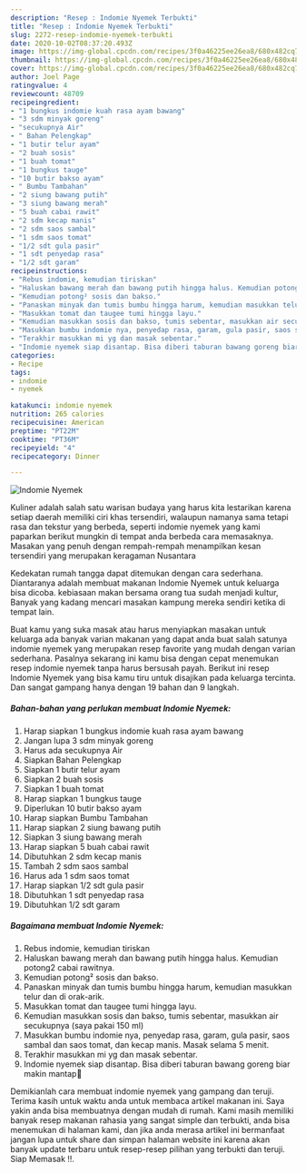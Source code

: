 ```yaml
---
description: "Resep : Indomie Nyemek Terbukti"
title: "Resep : Indomie Nyemek Terbukti"
slug: 2272-resep-indomie-nyemek-terbukti
date: 2020-10-02T08:37:20.493Z
image: https://img-global.cpcdn.com/recipes/3f0a46225ee26ea8/680x482cq70/indomie-nyemek-foto-resep-utama.jpg
thumbnail: https://img-global.cpcdn.com/recipes/3f0a46225ee26ea8/680x482cq70/indomie-nyemek-foto-resep-utama.jpg
cover: https://img-global.cpcdn.com/recipes/3f0a46225ee26ea8/680x482cq70/indomie-nyemek-foto-resep-utama.jpg
author: Joel Page
ratingvalue: 4
reviewcount: 48709
recipeingredient:
- "1 bungkus indomie kuah rasa ayam bawang"
- "3 sdm minyak goreng"
- "secukupnya Air"
- " Bahan Pelengkap"
- "1 butir telur ayam"
- "2 buah sosis"
- "1 buah tomat"
- "1 bungkus tauge"
- "10 butir bakso ayam"
- " Bumbu Tambahan"
- "2 siung bawang putih"
- "3 siung bawang merah"
- "5 buah cabai rawit"
- "2 sdm kecap manis"
- "2 sdm saos sambal"
- "1 sdm saos tomat"
- "1/2 sdt gula pasir"
- "1 sdt penyedap rasa"
- "1/2 sdt garam"
recipeinstructions:
- "Rebus indomie, kemudian tiriskan"
- "Haluskan bawang merah dan bawang putih hingga halus. Kemudian potong2 cabai rawitnya."
- "Kemudian potong² sosis dan bakso."
- "Panaskan minyak dan tumis bumbu hingga harum, kemudian masukkan telur dan di orak-arik."
- "Masukkan tomat dan taugee tumi hingga layu."
- "Kemudian masukkan sosis dan bakso, tumis sebentar, masukkan air secukupnya (saya pakai 150 ml)"
- "Masukkan bumbu indomie nya, penyedap rasa, garam, gula pasir, saos sambal dan saos tomat, dan kecap manis. Masak selama 5 menit."
- "Terakhir masukkan mi yg dan masak sebentar."
- "Indomie nyemek siap disantap. Bisa diberi taburan bawang goreng biar makin mantap🤗"
categories:
- Recipe
tags:
- indomie
- nyemek

katakunci: indomie nyemek 
nutrition: 265 calories
recipecuisine: American
preptime: "PT22M"
cooktime: "PT36M"
recipeyield: "4"
recipecategory: Dinner

---
```



![Indomie Nyemek](https://img-global.cpcdn.com/recipes/3f0a46225ee26ea8/680x482cq70/indomie-nyemek-foto-resep-utama.jpg)

Kuliner adalah salah satu warisan budaya yang harus kita lestarikan karena setiap daerah memiliki ciri khas tersendiri, walaupun namanya sama tetapi rasa dan tekstur yang berbeda, seperti indomie nyemek yang kami paparkan berikut mungkin di tempat anda berbeda cara memasaknya. Masakan yang penuh dengan rempah-rempah menampilkan kesan tersendiri yang merupakan keragaman Nusantara

Kedekatan rumah tangga dapat ditemukan dengan cara sederhana. Diantaranya adalah membuat makanan Indomie Nyemek untuk keluarga bisa dicoba. kebiasaan makan bersama orang tua sudah menjadi kultur, Banyak yang kadang mencari masakan kampung mereka sendiri ketika di tempat lain.



Buat kamu yang suka masak atau harus menyiapkan masakan untuk keluarga ada banyak varian makanan yang dapat anda buat salah satunya indomie nyemek yang merupakan resep favorite yang mudah dengan varian sederhana. Pasalnya sekarang ini kamu bisa dengan cepat menemukan resep indomie nyemek tanpa harus bersusah payah.
Berikut ini resep Indomie Nyemek yang bisa kamu tiru untuk disajikan pada keluarga tercinta. Dan sangat gampang hanya dengan 19 bahan dan 9 langkah.


<!--inarticleads1-->

##### Bahan-bahan yang perlukan membuat Indomie Nyemek:

1. Harap siapkan 1 bungkus indomie kuah rasa ayam bawang
1. Jangan lupa 3 sdm minyak goreng
1. Harus ada secukupnya Air
1. Siapkan  Bahan Pelengkap
1. Siapkan 1 butir telur ayam
1. Siapkan 2 buah sosis
1. Siapkan 1 buah tomat
1. Harap siapkan 1 bungkus tauge
1. Diperlukan 10 butir bakso ayam
1. Harap siapkan  Bumbu Tambahan
1. Harap siapkan 2 siung bawang putih
1. Siapkan 3 siung bawang merah
1. Harap siapkan 5 buah cabai rawit
1. Dibutuhkan 2 sdm kecap manis
1. Tambah 2 sdm saos sambal
1. Harus ada 1 sdm saos tomat
1. Harap siapkan 1/2 sdt gula pasir
1. Dibutuhkan 1 sdt penyedap rasa
1. Dibutuhkan 1/2 sdt garam




<!--inarticleads2-->

##### Bagaimana membuat  Indomie Nyemek:

1. Rebus indomie, kemudian tiriskan
1. Haluskan bawang merah dan bawang putih hingga halus. Kemudian potong2 cabai rawitnya.
1. Kemudian potong² sosis dan bakso.
1. Panaskan minyak dan tumis bumbu hingga harum, kemudian masukkan telur dan di orak-arik.
1. Masukkan tomat dan taugee tumi hingga layu.
1. Kemudian masukkan sosis dan bakso, tumis sebentar, masukkan air secukupnya (saya pakai 150 ml)
1. Masukkan bumbu indomie nya, penyedap rasa, garam, gula pasir, saos sambal dan saos tomat, dan kecap manis. Masak selama 5 menit.
1. Terakhir masukkan mi yg dan masak sebentar.
1. Indomie nyemek siap disantap. Bisa diberi taburan bawang goreng biar makin mantap🤗




Demikianlah cara membuat indomie nyemek yang gampang dan teruji. Terima kasih untuk waktu anda untuk membaca artikel makanan ini. Saya yakin anda bisa membuatnya dengan mudah di rumah. Kami masih memiliki banyak resep makanan rahasia yang sangat simple dan terbukti, anda bisa menemukan di halaman kami, dan jika anda merasa artikel ini bermanfaat jangan lupa untuk share dan simpan halaman website ini karena akan banyak update terbaru untuk resep-resep pilihan yang terbukti dan teruji. Siap Memasak !!. 
